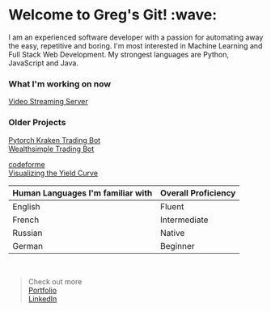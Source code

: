 
<h1> Welcome to Greg's Git! :wave:</h1> 
<p>
I am an experienced software developer with a passion for automating away the easy, repetitive and boring. I'm most interested in Machine Learning and Full Stack Web Development. My strongest languages are Python, JavaScript and Java.
</p>

<h3>What I'm working on now</h3>

[Video Streaming Server](https://github.com/gregTret/video_stream)<br>

<h3>Older Projects</h3>

[Pytorch Kraken Trading Bot](https://github.com/gregTret/KrakenBot)<br>
[Wealthsimple Trading Bot](https://github.com/gregTret/WealthsimpleBot)<br>

[codeforme](https://gregtret.ca/devtools/)<br>
[Visualizing the Yield Curve](https://gregtret.ca/yieldCurve/)<br>


|Human Languages I'm familiar with|Overall Proficiency|
|----|-----|
|English|Fluent|
|French|Intermediate|
|Russian|Native|
|German|Beginner|



<br>


>Check out more<br>
[Portfolio](https://gregtret.ca)<br>
[LinkedIn](https://www.linkedin.com/in/gregorytretiakov/)
